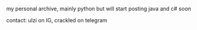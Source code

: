 my personal archive, mainly python but will start posting java and c# soon

contact: ulzi on IG, crackled on telegram

<!---
88um/88um is a ✨ special ✨ repository because its `README.md` (this file) appears on your GitHub profile.
You can click the Preview link to take a look at your changes.
--->
